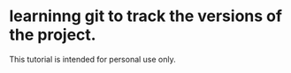 # learninng git to track the versions of the project.
This tutorial is intended for personal use only.
